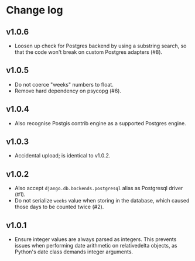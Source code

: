 # Change log

## v1.0.6

* Loosen up check for Postgres backend by using a substring search, so
  that the code won't break on custom Postgres adapters (#8).

## v1.0.5

* Do not coerce "weeks" numbers to float.
* Remove hard dependency on psycopg (#6).

## v1.0.4

* Also recognise Postgis contrib engine as a supported Postgres engine.

## v1.0.3

* Accidental upload; is identical to v1.0.2.

## v1.0.2

* Also accept `django.db.backends.postgresql` alias as Postgresql driver (#1).
* Do not serialize `weeks` value when storing in the database, which caused those days to be counted twice (#2).

## v1.0.1

* Ensure integer values are always parsed as integers.  This prevents
issues when performing date arithmetic on relativedelta objects, as
Python's date class demands integer arguments.
